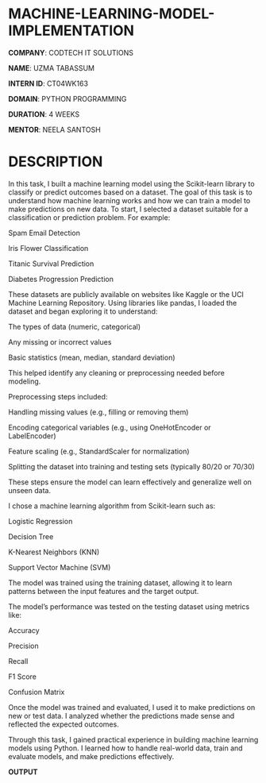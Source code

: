# MACHINE-LEARNING-MODEL-IMPLEMENTATION

**COMPANY**: CODTECH IT SOLUTIONS

**NAME**: UZMA TABASSUM

**INTERN ID**: CT04WK163

**DOMAIN**: PYTHON PROGRAMMING

**DURATION**: 4 WEEKS

**MENTOR**: NEELA SANTOSH

# DESCRIPTION
In this task, I built a machine learning model using the Scikit-learn library to classify or predict outcomes based on a dataset. The goal of this task is to understand how machine learning works and how we can train a model to make predictions on new data.
To start, I selected a dataset suitable for a classification or prediction problem. For example:

Spam Email Detection

Iris Flower Classification

Titanic Survival Prediction

Diabetes Progression Prediction

These datasets are publicly available on websites like Kaggle or the UCI Machine Learning Repository.
Using libraries like pandas, I loaded the dataset and began exploring it to understand:

The types of data (numeric, categorical)

Any missing or incorrect values

Basic statistics (mean, median, standard deviation)

This helped identify any cleaning or preprocessing needed before modeling.

Preprocessing steps included:

Handling missing values (e.g., filling or removing them)

Encoding categorical variables (e.g., using OneHotEncoder or LabelEncoder)

Feature scaling (e.g., StandardScaler for normalization)

Splitting the dataset into training and testing sets (typically 80/20 or 70/30)

These steps ensure the model can learn effectively and generalize well on unseen data.

I chose a machine learning algorithm from Scikit-learn such as:

Logistic Regression

Decision Tree

K-Nearest Neighbors (KNN)

Support Vector Machine (SVM)

The model was trained using the training dataset, allowing it to learn patterns between the input features and the target output.

The model’s performance was tested on the testing dataset using metrics like:

Accuracy

Precision

Recall

F1 Score

Confusion Matrix

Once the model was trained and evaluated, I used it to make predictions on new or test data. I analyzed whether the predictions made sense and reflected the expected outcomes.

Through this task, I gained practical experience in building machine learning models using Python. I learned how to handle real-world data, train and evaluate models, and make predictions effectively.

**OUTPUT**

